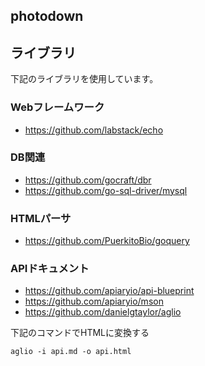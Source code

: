 ## photodown

## ライブラリ

下記のライブラリを使用しています。

### Webフレームワーク

* https://github.com/labstack/echo

### DB関連

* https://github.com/gocraft/dbr
* https://github.com/go-sql-driver/mysql

### HTMLパーサ

* https://github.com/PuerkitoBio/goquery

### APIドキュメント

* https://github.com/apiaryio/api-blueprint
* https://github.com/apiaryio/mson
* https://github.com/danielgtaylor/aglio

下記のコマンドでHTMLに変換する

    aglio -i api.md -o api.html

